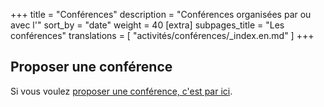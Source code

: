 +++
title = "Conférences"
description = "Conférences organisées par ou avec l'"
sort_by = "date"
weight = 40
[extra]
subpages_title = "Les conférences"
translations = [
    "activités/conférences/_index.en.md"
]
+++

## Proposer une conférence

Si vous voulez [proposer une conférence, c'est par
ici](@/documentation/activités/proposer_une_activité/index.fr.md).
